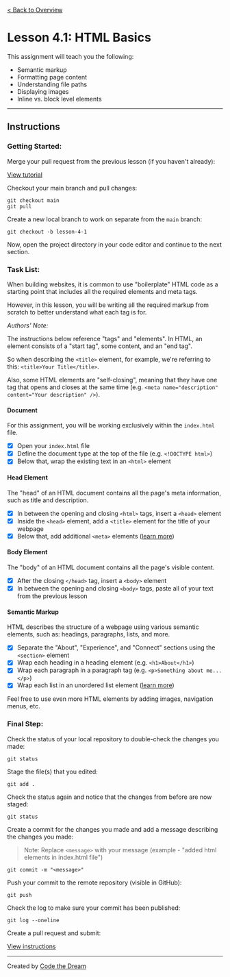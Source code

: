 [< Back to Overview](../../README.md)

# Lesson 4.1: HTML Basics

This assignment will teach you the following:

- Semantic markup
- Formatting page content
- Understanding file paths
- Displaying images
- Inline vs. block level elements

---

## Instructions

### Getting Started:

Merge your pull request from the previous lesson (if you haven't already):

[View tutorial](../common/how-to-merge.md)


Checkout your main branch and pull changes:

    git checkout main
    git pull

Create a new local branch to work on separate from the `main` branch:

    git checkout -b lesson-4-1

Now, open the project directory in your code editor and continue to the next section.

### Task List:

When building websites, it is common to use "boilerplate" HTML code as a starting point that includes all the required elements and meta tags.

However, in this lesson, you will be writing all the required markup from scratch to better understand what each tag is for.

_Authors' Note:_

The instructions below reference "tags" and "elements". In HTML, an element consists of a "start tag", some content, and an "end tag".

So when describing the `<title>` element, for example, we're referring to this: `<title>Your Title</title>`.

Also, some HTML elements are "self-closing", meaning that they have one tag that opens and closes at the same time (e.g. `<meta name="description" content="Your description" />`).

#### **Document**

For this assignment, you will be working exclusively within the `index.html` file.

- [x] Open your `index.html` file
- [x] Define the document type at the top of the file (e.g. `<!DOCTYPE html>`)
- [x] Below that, wrap the existing text in an `<html>` element

#### **Head Element**

The "head" of an HTML document contains all the page's meta information, such as title and description.

- [x] In between the opening and closing `<html>` tags, insert a `<head>` element
- [x] Inside the `<head>` element, add a `<title>` element for the title of your webpage
- [x] Below that, add additional `<meta>` elements (<a href="https://www.w3schools.com/tags/tag_meta.asp" target="_blank">learn more</a>)

#### **Body Element**

The "body" of an HTML document contains all the page's visible content.

- [x] After the closing `</head>` tag, insert a `<body>` element
- [x] In between the opening and closing `<body>` tags, paste all of your text from the previous lesson

#### **Semantic Markup**

HTML describes the structure of a webpage using various semantic elements, such as: headings, paragraphs, lists, and more.

- [x] Separate the "About", "Experience", and "Connect" sections using the `<section>` element
- [x] Wrap each heading in a heading element (e.g. `<h1>About</h1>`)
- [x] Wrap each paragraph in a paragraph tag (e.g. `<p>Something about me...</p>`)
- [x] Wrap each list in an unordered list element ([learn more](https://www.w3schools.com/html/html_lists.asp))

Feel free to use even more HTML elements by adding images, navigation menus, etc.

### Final Step:

Check the status of your local repository to double-check the changes you made:

    git status

Stage the file(s) that you edited:

    git add .

Check the status again and notice that the changes from before are now staged:

    git status

Create a commit for the changes you made and add a message describing the changes you made:

> Note: Replace `<message>` with your message (example - "added html elements in index.html file")

    git commit -m "<message>"

Push your commit to the remote repository (visible in GitHub):

    git push

Check the log to make sure your commit has been published:

    git log --oneline

Create a pull request and submit:

[View instructions](../common/how-to-pull-request.md)

---

Created by [Code the Dream](https://www.codethedream.org)
